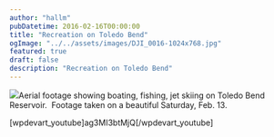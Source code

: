 ```yaml
---
author: "hallm"
pubDatetime: 2016-02-16T00:00:00
title: "Recreation on Toledo Bend"
ogImage: "../../assets/images/DJI_0016-1024x768.jpg"
featured: true
draft: false
description: "Recreation on Toledo Bend"
---
```


[![](images/DJI_0016-1024x768.jpg)](https://allthingssabine.com/wp-content/uploads/2016/02/DJI_0016.jpg)Aerial footage showing boating, fishing, jet skiing on Toledo Bend Reservoir.  Footage taken on a beautiful Saturday, Feb. 13.

\[wpdevart\_youtube\]ag3MI3btMjQ\[/wpdevart\_youtube\]